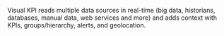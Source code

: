 Visual KPI reads multiple data sources in real-time (big data, historians, databases, manual data, web services and more) and adds context with KPIs, groups/hierarchy, alerts, and geolocation.
